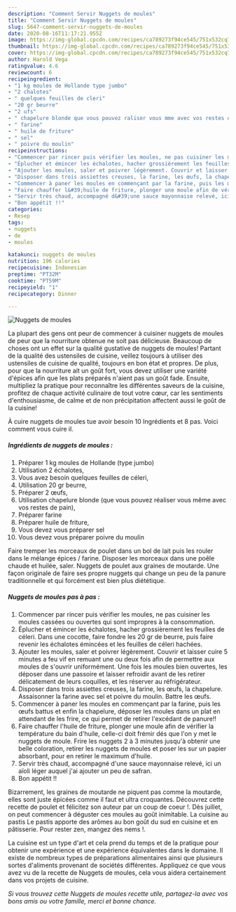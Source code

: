 ```yaml
---
description: "Comment Servir Nuggets de moules"
title: "Comment Servir Nuggets de moules"
slug: 5647-comment-servir-nuggets-de-moules
date: 2020-08-16T11:17:21.955Z
image: https://img-global.cpcdn.com/recipes/ca789273f94ce545/751x532cq70/nuggets-de-moules-photo-principale-de-la-recette.jpg
thumbnail: https://img-global.cpcdn.com/recipes/ca789273f94ce545/751x532cq70/nuggets-de-moules-photo-principale-de-la-recette.jpg
cover: https://img-global.cpcdn.com/recipes/ca789273f94ce545/751x532cq70/nuggets-de-moules-photo-principale-de-la-recette.jpg
author: Harold Vega
ratingvalue: 4.6
reviewcount: 6
recipeingredient:
- "1 kg moules de Hollande type jumbo"
- "2 chalotes"
- " quelques feuilles de cleri"
- "20 gr beurre"
- "2 ufs"
- " chapelure blonde que vous pouvez raliser vous mme avec vos restes de pain"
- " farine"
- " huile de friture"
- " sel"
- " poivre du moulin"
recipeinstructions:
- "Commencer par rincer puis vérifier les moules, ne pas cuisiner les moules cassées ou ouvertes qui sont impropres à la consommation."
- "Éplucher et émincer les échalotes, hacher grossièrement les feuilles de céleri. Dans une cocotte, faire fondre les 20 gr de beurre, puis faire revenir les échalotes émincées et les feuilles de céleri hachées."
- "Ajouter les moules, saler et poivrer légèrement. Couvrir et laisser cuire 5 minutes a feu vif en remuant une ou deux fois afin de permettre aux moules de s&#39;ouvrir uniformément. Une fois les moules bien ouvertes, les déposer dans une passoire et laisser refroidir avant de les retirer délicatement de leurs coquilles, et les réserver au réfrigérateur."
- "Disposer dans trois assiettes creuses, la farine, les œufs, la chapelure. Assaisonner la farine avec sel et poivre du moulin. Battre les œufs."
- "Commencer à paner les moules en commençant par la farine, puis les œufs battus et enfin la chapelure, déposer les moules dans un plat en attendant de les frire, ce qui permet de retirer l&#39;excédant de panure!!"
- "Faire chauffer l&#39;huile de friture, plonger une moule afin de vérifier la température du bain d&#39;huile, celle-ci doit frémir dés que l&#39;on y met le nuggets de moule. Frire les nuggets 2 à 3 minutes jusqu&#39;à obtenir une belle coloration, retirer les nuggets de moules et poser les sur un papier absorbant, pour en retirer le maximum d&#39;huile."
- "Servir très chaud, accompagné d&#39;une sauce mayonnaise relevé, ici un aïoli léger auquel j&#39;ai ajouter un peu de safran."
- "Bon appétit !!"
categories:
- Resep
tags:
- nuggets
- de
- moules

katakunci: nuggets de moules 
nutrition: 196 calories
recipecuisine: Indonesian
preptime: "PT32M"
cooktime: "PT59M"
recipeyield: "1"
recipecategory: Dinner

---
```



![Nuggets de moules](https://img-global.cpcdn.com/recipes/ca789273f94ce545/751x532cq70/nuggets-de-moules-photo-principale-de-la-recette.jpg)

La plupart des gens ont peur de commencer à cuisiner nuggets de moules de peur que la nourriture obtenue ne soit pas délicieuse. Beaucoup de choses ont un effet sur la qualité gustative de nuggets de moules! Partant de la qualité des ustensiles de cuisine, veillez toujours à utiliser des ustensiles de cuisine de qualité, toujours en bon état et propres. De plus, pour que la nourriture ait un goût fort, vous devez utiliser une variété d'épices afin que les plats préparés n'aient pas un goût fade. Ensuite, multipliez la pratique pour reconnaître les différentes saveurs de la cuisine, profitez de chaque activité culinaire de tout votre cœur, car les sentiments d'enthousiasme, de calme et de non précipitation affectent aussi le goût de la cuisine!

<!--inarticleads1-->

À cuire nuggets de moules tue avoir besoin 10 Ingrédients et 8 pas. Voici comment vous cuire il.

##### Ingrédients de nuggets de moules :

1. Préparer 1 kg moules de Hollande (type jumbo)
1. Utilisation 2 échalotes,
1. Vous avez besoin  quelques feuilles de céleri,
1. Utilisation 20 gr beurre,
1. Préparer 2 œufs,
1. Utilisation  chapelure blonde (que vous pouvez réaliser vous même avec vos restes de pain),
1. Préparer  farine
1. Préparer  huile de friture,
1. Vous devez vous préparer  sel
1. Vous devez vous préparer  poivre du moulin


Faire tremper les morceaux de poulet dans un bol de lait puis les rouler dans le mélange épices / farine. Disposer les morceaux dans une poêle chaude et huilée, saler. Nuggets de poulet aux graines de moutarde. Une façon originale de faire ses propre nuggets qui change un peu de la panure traditionnelle et qui forcément est bien plus diététique. 

<!--inarticleads2-->

##### Nuggets de moules pas à pas :

1. Commencer par rincer puis vérifier les moules, ne pas cuisiner les moules cassées ou ouvertes qui sont impropres à la consommation.
1. Éplucher et émincer les échalotes, hacher grossièrement les feuilles de céleri. Dans une cocotte, faire fondre les 20 gr de beurre, puis faire revenir les échalotes émincées et les feuilles de céleri hachées.
1. Ajouter les moules, saler et poivrer légèrement. Couvrir et laisser cuire 5 minutes a feu vif en remuant une ou deux fois afin de permettre aux moules de s&#39;ouvrir uniformément. Une fois les moules bien ouvertes, les déposer dans une passoire et laisser refroidir avant de les retirer délicatement de leurs coquilles, et les réserver au réfrigérateur.
1. Disposer dans trois assiettes creuses, la farine, les œufs, la chapelure. Assaisonner la farine avec sel et poivre du moulin. Battre les œufs.
1. Commencer à paner les moules en commençant par la farine, puis les œufs battus et enfin la chapelure, déposer les moules dans un plat en attendant de les frire, ce qui permet de retirer l&#39;excédant de panure!!
1. Faire chauffer l&#39;huile de friture, plonger une moule afin de vérifier la température du bain d&#39;huile, celle-ci doit frémir dés que l&#39;on y met le nuggets de moule. Frire les nuggets 2 à 3 minutes jusqu&#39;à obtenir une belle coloration, retirer les nuggets de moules et poser les sur un papier absorbant, pour en retirer le maximum d&#39;huile.
1. Servir très chaud, accompagné d&#39;une sauce mayonnaise relevé, ici un aïoli léger auquel j&#39;ai ajouter un peu de safran.
1. Bon appétit !!


Bizarrement, les graines de moutarde ne piquent pas comme la moutarde, elles sont juste épicées comme il faut et ultra croquantes. Découvrez cette recette de poulet et félicitez son auteur par un coup de coeur !. Dès juillet, on peut commencer à déguster ces moules au goût inimitable. La cuisine au pastis Le pastis apporte des arômes au bon goût du sud en cuisine et en pâtisserie. Pour rester zen, mangez des nems !. 

<!--inarticleads1-->

<p>
La cuisine est un type d'art et cela prend du temps et de la pratique pour obtenir une expérience et une expérience équivalentes dans le domaine. Il existe de nombreux types de préparations alimentaires ainsi que plusieurs sortes d'aliments provenant de sociétés différentes. Appliquez ce que vous avez vu de la recette de Nuggets de moules, cela vous aidera certainement dans vos projets de cuisine.
</p>

<p>
<i>Si vous trouvez cette Nuggets de moules recette utile, partagez-la avec vos bons amis ou votre famille, merci et bonne chance.</i>
</p>
